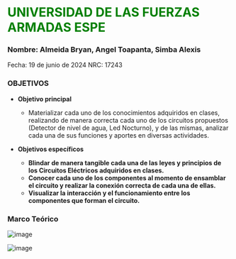 # <span style="color:green">UNIVERSIDAD DE LAS FUERZAS ARMADAS ESPE</span>

### Nombre: Almeida Bryan, Angel Toapanta, Simba Alexis
Fecha: 19 de junio de 2024
NRC: 17243

<justify>

### OBJETIVOS

- **Objetivo principal**
  - Materializar cada uno de los conocimientos adquiridos en clases, realizando de manera correcta cada uno de los circuitos propuestos (Detector de nivel de agua, Led Nocturno), y de las mismas, analizar cada una de sus funciones y aportes en diversas actividades.

- **Objetivos específicos**
  - **Blindar de manera tangible cada una de las leyes y principios de los Circuitos Eléctricos adquiridos en clases.**
  - **Conocer cada uno de los componentes al momento de ensamblar el circuito y realizar la conexión correcta de cada una de ellas.**
  - **Visualizar la interacción y el funcionamiento entre los componentes que forman el circuito.**

### Marco Teórico

![image](https://github.com/bryal14/Fund.Circuitos-Electricos/assets/150269328/9848d3f0-9cc1-48bb-939a-664248bc0d8f)

![image](https://github.com/bryal14/Fund.Circuitos-Electricos/assets/150269328/bfd07c09-57fb-4f5d-9050-efa074e9c03e)

</justify>
